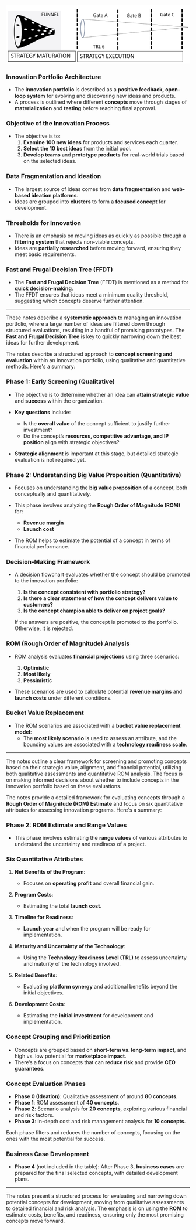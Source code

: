 ![Innovation Portfolio Architecture](https://github.com/Abh4git/InnovationNotes/blob/main/InnovationPortfolioArchitecture/innovation_portfolio_arch.PNG)
### **Innovation Portfolio Architecture**
- The **innovation portfolio** is described as a **positive feedback, open-loop system** for evolving and discovering new ideas and products.
- A process is outlined where different **concepts** move through stages of **materialization** and **testing** before reaching final approval.
  
### **Objective of the Innovation Process**
- The objective is to:
  1. **Examine 100 new ideas** for products and services each quarter.
  2. **Select the 10 best ideas** from the initial pool.
  3. **Develop teams** and **prototype products** for real-world trials based on the selected ideas.

### **Data Fragmentation and Ideation**
- The largest source of ideas comes from **data fragmentation** and **web-based ideation platforms**.
- Ideas are grouped into **clusters** to form a **focused concept** for development.

### **Thresholds for Innovation**
- There is an emphasis on moving ideas as quickly as possible through a **filtering system** that rejects non-viable concepts.
- Ideas are **partially researched** before moving forward, ensuring they meet basic requirements.

### **Fast and Frugal Decision Tree (FFDT)**
- The **Fast and Frugal Decision Tree** (FFDT) is mentioned as a method for **quick decision-making**.
- The FFDT ensures that ideas meet a minimum quality threshold, suggesting which concepts deserve further attention.

---

These notes describe a **systematic approach** to managing an innovation portfolio, where a large number of ideas are filtered down through structured evaluations, resulting in a handful of promising prototypes. The **Fast and Frugal Decision Tree** is key to quickly narrowing down the best ideas for further development.

The notes describe a structured approach to **concept screening and evaluation** within an innovation portfolio, using qualitative and quantitative methods. Here's a summary:

### **Phase 1: Early Screening (Qualitative)**
- The objective is to determine whether an idea can **attain strategic value** and **success** within the organization.
- **Key questions** include:
  - Is the **overall value** of the concept sufficient to justify further investment?
  - Do the concept’s **resources, competitive advantage, and IP position** align with strategic objectives?

- **Strategic alignment** is important at this stage, but detailed strategic evaluation is not required yet.
  
### **Phase 2: Understanding Big Value Proposition (Quantitative)**
- Focuses on understanding the **big value proposition** of a concept, both conceptually and quantitatively.
- This phase involves analyzing the **Rough Order of Magnitude (ROM)** for:
  - **Revenue margin**
  - **Launch cost**
  
- The ROM helps to estimate the potential of a concept in terms of financial performance.

### **Decision-Making Framework**
- A decision flowchart evaluates whether the concept should be promoted to the innovation portfolio:
  1. **Is the concept consistent with portfolio strategy?**
  2. **Is there a clear statement of how the concept delivers value to customers?**
  3. **Is the concept champion able to deliver on project goals?**
  
  If the answers are positive, the concept is promoted to the portfolio. Otherwise, it is rejected.

### **ROM (Rough Order of Magnitude) Analysis**
- ROM analysis evaluates **financial projections** using three scenarios:
  1. **Optimistic**
  2. **Most likely**
  3. **Pessimistic**

- These scenarios are used to calculate potential **revenue margins** and **launch costs** under different conditions.
  
### **Bucket Value Replacement**
- The ROM scenarios are associated with a **bucket value replacement model**:
  - The **most likely scenario** is used to assess an attribute, and the bounding values are associated with a **technology readiness scale**.
  
---

The notes outline a clear framework for screening and promoting concepts based on their strategic value, alignment, and financial potential, utilizing both qualitative assessments and quantitative ROM analysis. The focus is on making informed decisions about whether to include concepts in the innovation portfolio based on these evaluations.

The notes provide a detailed framework for evaluating concepts through a **Rough Order of Magnitude (ROM) Estimate** and focus on six quantitative attributes for assessing innovation programs. Here's a summary:

### **Phase 2: ROM Estimate and Range Values**
- This phase involves estimating the **range values** of various attributes to understand the uncertainty and readiness of a project.
  
### **Six Quantitative Attributes**
1. **Net Benefits of the Program**:
   - Focuses on **operating profit** and overall financial gain.
   
2. **Program Costs**:
   - Estimating the total **launch cost**.

3. **Timeline for Readiness**:
   - **Launch year** and when the program will be ready for implementation.

4. **Maturity and Uncertainty of the Technology**:
   - Using the **Technology Readiness Level (TRL)** to assess uncertainty and maturity of the technology involved.

5. **Related Benefits**:
   - Evaluating **platform synergy** and additional benefits beyond the initial objectives.

6. **Development Costs**:
   - Estimating the **initial investment** for development and implementation.

### **Concept Grouping and Prioritization**
- Concepts are grouped based on **short-term vs. long-term impact**, and high vs. low potential for **marketplace impact**.
- There’s a focus on concepts that can **reduce risk** and provide **CEO guarantees**.

### **Concept Evaluation Phases**
- **Phase 0 (Ideation)**: Qualitative assessment of around **80 concepts**.
- **Phase 1**: ROM assessment of **40 concepts**.
- **Phase 2**: Scenario analysis for **20 concepts**, exploring various financial and risk factors.
- **Phase 3**: In-depth cost and risk management analysis for **10 concepts**.

Each phase filters and reduces the number of concepts, focusing on the ones with the most potential for success.

### **Business Case Development**
- **Phase 4** (not included in the table): After Phase 3, **business cases** are prepared for the final selected concepts, with detailed development plans.

---

The notes present a structured process for evaluating and narrowing down potential concepts for development, moving from qualitative assessments to detailed financial and risk analysis. The emphasis is on using the **ROM** to estimate costs, benefits, and readiness, ensuring only the most promising concepts move forward.
